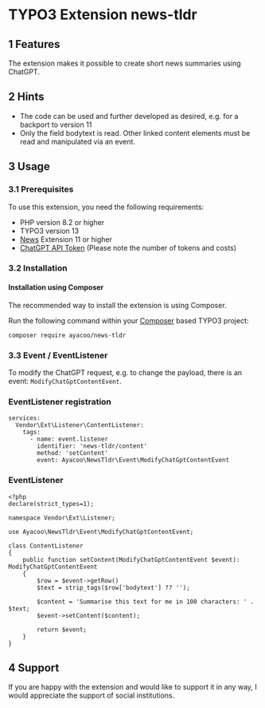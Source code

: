 # TYPO3 Extension news-tldr

## 1 Features

The extension makes it possible to create short news summaries using ChatGPT.

## 2 Hints

- The code can be used and further developed as desired, e.g. for a backport to
  version 11
- Only the field bodytext is read. Other linked content elements must be read and
  manipulated via an event.

## 3 Usage

### 3.1 Prerequisites

To use this extension, you need the following requirements:

- PHP version 8.2 or higher
- TYPO3 version 13
- [News][3] Extension 11 or higher
- [ChatGPT API Token][2] (Please note the number of tokens and costs)

### 3.2 Installation

#### Installation using Composer

The recommended way to install the extension is using Composer.

Run the following command within your [Composer][1] based TYPO3 project:

```
composer require ayacoo/news-tldr
```

### 3.3 Event / EventListener

To modify the ChatGPT request, e.g. to change the payload, there is
an event: `ModifyChatGptContentEvent`.

### EventListener registration

```
services:
  Vendor\Ext\Listener\ContentListener:
    tags:
      - name: event.listener
        identifier: 'news-tldr/content'
        method: 'setContent'
        event: Ayacoo\NewsTldr\Event\ModifyChatGptContentEvent
```

### EventListener

```
<?php
declare(strict_types=1);

namespace Vendor\Ext\Listener;

use Ayacoo\NewsTldr\Event\ModifyChatGptContentEvent;

class ContentListener
{
    public function setContent(ModifyChatGptContentEvent $event): ModifyChatGptContentEvent
    {
        $row = $event->getRow()
        $text = strip_tags($row['bodytext'] ?? '');

        $content = 'Summarise this text for me in 100 characters: ' . $text;
        $event->setContent($content);

        return $event;
    }
}

```

## 4 Support

If you are happy with the extension and would like to support it in any way, I
would appreciate the support of social institutions.

[1]: https://getcomposer.org/

[2]: https://platform.openai.com/docs/guides/chat

[3]: https://github.com/georgringer/news
